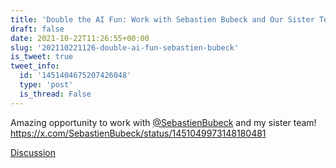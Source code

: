 ```yaml
---
title: 'Double the AI Fun: Work with Sebastien Bubeck and Our Sister Team!'
draft: false
date: 2021-10-22T11:26:55+00:00
slug: '202110221126-double-ai-fun-sebastien-bubeck'
is_tweet: true
tweet_info:
  id: '1451404675207426048'
  type: 'post'
  is_thread: False
---
```




Amazing opportunity to work with [@SebastienBubeck](https://x.com/SebastienBubeck) and my sister team! <https://x.com/SebastienBubeck/status/1451049973148180481>

[Discussion](https://x.com/sytelus/status/1451404675207426048)
